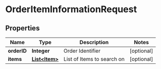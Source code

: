 
# OrderItemInformationRequest

## Properties
Name | Type | Description | Notes
------------ | ------------- | ------------- | -------------
**orderID** | **Integer** | Order Identifier |  [optional]
**items** | [**List&lt;Item&gt;**](Item.md) | List of Items to search on |  [optional]



